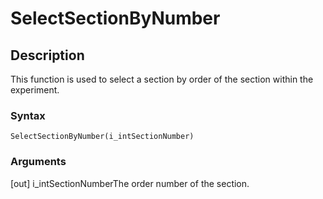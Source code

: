 # SelectSectionByNumber

## Description

This function is used to select a section by order of the section within the experiment.

### Syntax

```
SelectSectionByNumber(i_intSectionNumber)
```

### Arguments

\[out] i\_intSectionNumberThe order number of the section.

